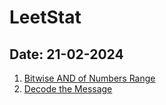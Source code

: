 # LeetStat

## Date: 21-02-2024
1. [Bitwise AND of Numbers Range](https://github.com/Manas12Singh/LeetStat/blob/main/201.BitwiseANDofNumbersRange.cpp)
2. [Decode the Message](https://github.com/Manas12Singh/LeetStat/blob/main/2325.DecodetheMessage.cpp)
